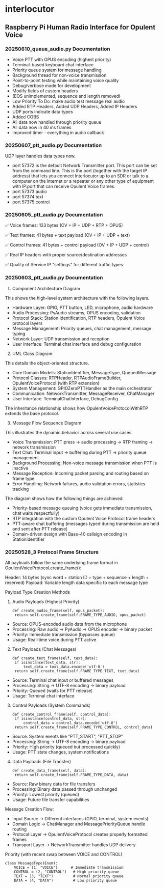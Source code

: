 # interlocutor
## Raspberry Pi Human Radio Interface for Opulent Voice

### 20250610_queue_audio.py Documentation

- Voice PTT with OPUS encoding (highest priority)
- Terminal-based keyboard chat interface
- Priority queue system for message handling
- Background thread for non-voice transmission
- Point-to-point testing while maintaining voice quality
- Debug/verbose mode for development
- Modify fields of custom headers 
- (EOS unimplemented, sequence and length removed)
- Low Priority To Do: make audio test message real audio
- Added RTP Headers, Added UDP Headers, Added IP Headers
- UDP ports indicate data types
- Added COBS
- All data now handled through priority queue
- All data now in 40 ms frames
- Improved timer - everything in audio callback

### 20250607_ptt_audio.py Documentation

UDP layer handles data types now. 

- port 57372 is the default Network Transmitter port. This port can be set from the command line. This is the port (together with the target IP address) that lets you connect Interlocutor up to an SDR or talk to a computer on the internet or a repeater or any other type of equipment with IP:port that can receive Opulent Voice frames. 
- port 57373 audio
- port 57374 text
- port 57375 control

### 20250605_ptt_audio.py Documentation

✅ Voice frames: 133 bytes (OV + IP + UDP + RTP + OPUS)

✅ Text frames: 41 bytes + text payload (OV + IP + UDP + text)

✅ Control frames: 41 bytes + control payload (OV + IP + UDP + control)

✅ Real IP headers with proper source/destination addresses

✅ Quality of Service IP "settings" for different traffic types

### 20250603_ptt_audio.py Documentation

1. Component Architecture Diagram

This shows the high-level system architecture with the following layers.

- Hardware Layer: GPIO, PTT button, LED, microphone, audio hardware
- Audio Processing: PyAudio streams, OPUS encoding, validation
- Protocol Stack: Station identification, RTP headers, Opulent Voice protocol layers
- Message Management: Priority queues, chat management, message typing
- Network Layer: UDP transmission and reception
- User Interface: Terminal chat interface and debug configuration

2. UML Class Diagram
   
This details the object-oriented structure.

- Core Domain Models: StationIdentifier, MessageType, QueuedMessage
- Protocol Classes: RTPHeader, RTPAudioFrameBuilder, OpulentVoiceProtocol (with RTP extension)
- System Management: GPIOZeroPTTHandler as the main orchestrator
- Communication: NetworkTransmitter, MessageReceiver, ChatManager
- User Interface: TerminalChatInterface, DebugConfig

The inheritance relationship shows how OpulentVoiceProtocolWithRTP extends the base protocol.

3. Message Flow Sequence Diagram

This illustrates the dynamic behavior across several use cases. 

- Voice Transmission: PTT press → audio processing → RTP framing → network transmission
- Text Chat: Terminal input → buffering during PTT → priority queue management
- Background Processing: Non-voice message transmission when PTT is inactive
- Message Reception: Incoming packet parsing and routing based on frame type
- Error Handling: Network failures, audio validation errors, statistics tracking

The diagram shows how the following things are achieved. 

- Priority-based message queuing (voice gets immediate transmission, chat waits respectfully)
- RTP integration with the custom Opulent Voice Protocol frame headers
- PTT-aware chat buffering (messages typed during transmission are held and sent after PTT release)
- Domain-driven design with Base-40 callsign encoding in StationIdentifier
  

### 20250528_3 Protocol Frame Structure
All payloads follow the same underlying frame format in OpulentVoiceProtocol.create_frame():

Header: 14 bytes (sync word + station ID + type + sequence + length + reserved)
Payload: Variable length data specific to each message type

Payload Type Creation Methods

1. Audio Payloads (Highest Priority)
   
   ```
   def create_audio_frame(self, opus_packet):
    return self.create_frame(self.FRAME_TYPE_AUDIO, opus_packet)
   ```
   
- Source: OPUS-encoded audio data from the microphone
- Processing: Raw audio → PyAudio → OPUS encoder → binary packet
- Priority: Immediate transmission (bypasses queue)
- Usage: Real-time voice during PTT active

2. Text Payloads (Chat Messages)
   
   ```
   def create_text_frame(self, text_data):
    if isinstance(text_data, str):
        text_data = text_data.encode('utf-8')
    return self.create_frame(self.FRAME_TYPE_TEXT, text_data)
   ```
   
- Source: Terminal chat input or buffered messages
- Processing: String → UTF-8 encoding → binary payload
- Priority: Queued (waits for PTT release)
- Usage: Terminal chat interface

3. Control Payloads (System Commands)
   ```
   def create_control_frame(self, control_data):
    if isinstance(control_data, str):
        control_data = control_data.encode('utf-8')
    return self.create_frame(self.FRAME_TYPE_CONTROL, control_data)
   ```

- Source: System events like "PTT_START", "PTT_STOP"
- Processing: String → UTF-8 encoding → binary payload
- Priority: High priority (queued but processed quickly)
- Usage: PTT state changes, system notifications

4. Data Payloads (File Transfer)

   ```
   def create_data_frame(self, data):
    return self.create_frame(self.FRAME_TYPE_DATA, data)
   ```
- Source: Raw binary data for file transfers
- Processing: Binary data passed through unchanged
- Priority: Lowest priority (queued)
- Usage: Future file transfer capabilities

Message Creation Flow:

- Input Source → Different interfaces (GPIO, terminal, system events)
- Domain Logic → ChatManager and MessagePriorityQueue handle routing
- Protocol Layer → OpulentVoiceProtocol creates properly formatted frames
- Transport Layer → NetworkTransmitter handles UDP delivery

Priority (with recent swap between VOICE and CONTROL)

```
class MessageType(Enum):
    VOICE = (1, "VOICE")      # Immediate transmission
    CONTROL = (2, "CONTROL")   # High priority queue
    TEXT = (3, "TEXT")         # Normal priority queue  
    DATA = (4, "DATA")         # Low priority queue
```

